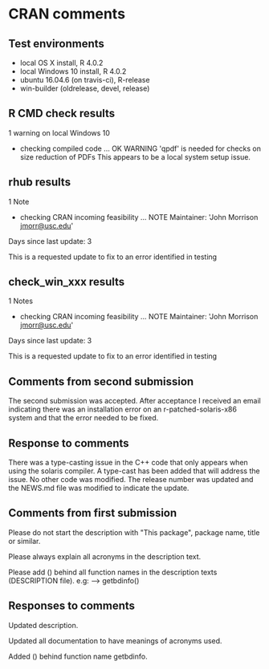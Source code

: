 CRAN comments
================

## Test environments
* local OS X install, R 4.0.2
* local Windows 10 install, R 4.0.2
* ubuntu 16.04.6 (on travis-ci), R-release
* win-builder (oldrelease, devel, release)

## R CMD check results
1 warning on local Windows 10
* checking compiled code ... OK
   WARNING
  'qpdf' is needed for checks on size reduction of PDFs
This appears to be a local system setup issue.

## rhub results
1 Note
* checking CRAN incoming feasibility ... NOTE
Maintainer: 'John Morrison <jmorr@usc.edu>'

Days since last update: 3

This is a requested update to fix to an error identified in testing

## check_win_xxx results
1 Notes
* checking CRAN incoming feasibility ... NOTE
Maintainer: 'John Morrison <jmorr@usc.edu>'

Days since last update: 3

This is a requested update to fix to an error identified in testing

## Comments from second submission

The second submission was accepted. After acceptance I received an email indicating there was an installation error on an r-patched-solaris-x86 system and that the error needed to be fixed.

## Response to comments

There was a type-casting issue in the C++ code that only appears
when using the solaris compiler. A type-cast has been added that will
address the issue. No other code was modified. The release number
was updated and the NEWS.md file was modified to indicate the update.

## Comments from first submission

Please do not start the description with "This package", package name,
title or similar.

Please always explain all acronyms in the description text.

Please add () behind all function names in the description texts
(DESCRIPTION file). e.g: --> getbdinfo()

## Responses to comments

Updated description.

Updated all documentation to have meanings of acronyms used.

Added () behind function name getbdinfo.


